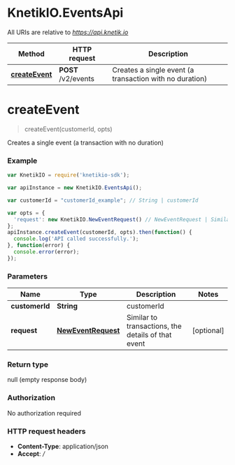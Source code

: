 # KnetikIO.EventsApi

All URIs are relative to *https://api.knetik.io*

Method | HTTP request | Description
------------- | ------------- | -------------
[**createEvent**](EventsApi.md#createEvent) | **POST** /v2/events | Creates a single event (a transaction with no duration)


<a name="createEvent"></a>
# **createEvent**
> createEvent(customerId, opts)

Creates a single event (a transaction with no duration)

### Example
```javascript
var KnetikIO = require('knetikio-sdk');

var apiInstance = new KnetikIO.EventsApi();

var customerId = "customerId_example"; // String | customerId

var opts = { 
  'request': new KnetikIO.NewEventRequest() // NewEventRequest | Similar to transactions, the details of that event
};
apiInstance.createEvent(customerId, opts).then(function() {
  console.log('API called successfully.');
}, function(error) {
  console.error(error);
});

```

### Parameters

Name | Type | Description  | Notes
------------- | ------------- | ------------- | -------------
 **customerId** | **String**| customerId | 
 **request** | [**NewEventRequest**](NewEventRequest.md)| Similar to transactions, the details of that event | [optional] 

### Return type

null (empty response body)

### Authorization

No authorization required

### HTTP request headers

 - **Content-Type**: application/json
 - **Accept**: */*

